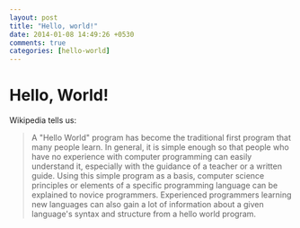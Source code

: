 ```yaml
---
layout: post
title: "Hello, world!"
date: 2014-01-08 14:49:26 +0530
comments: true
categories: [hello-world]
---
```


# Hello, World!

Wikipedia tells us:

> A "Hello World" program has become the traditional first program that many people learn. In general, it is simple enough so that people who have no experience with computer programming can easily understand it, especially with the guidance of a teacher or a written guide. Using this simple program as a basis, computer science principles or elements of a specific programming language can be explained to novice programmers. Experienced programmers learning new languages can also gain a lot of information about a given language's syntax and structure from a hello world program.

